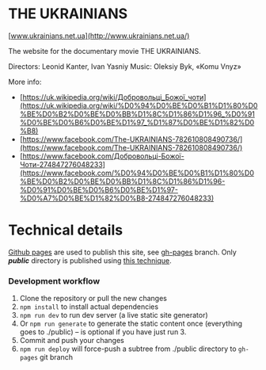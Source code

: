 # THE UKRAINIANS

[www.ukrainians.net.ua](http://www.ukrainians.net.ua/)

The website for the documentary movie THE UKRAINIANS. 

Directors: Leonid Kanter, Ivan Yasniy
Music: Oleksiy Byk, «Komu Vnyz»

More info:
  - [https://uk.wikipedia.org/wiki/Добровольці_Божої_чоти](https://uk.wikipedia.org/wiki/%D0%94%D0%BE%D0%B1%D1%80%D0%BE%D0%B2%D0%BE%D0%BB%D1%8C%D1%86%D1%96_%D0%91%D0%BE%D0%B6%D0%BE%D1%97_%D1%87%D0%BE%D1%82%D0%B8)
  - [https://www.facebook.com/The-UKRAINIANS-782610808490736/](https://www.facebook.com/The-UKRAINIANS-782610808490736/)
  - [https://www.facebook.com/Добровольці-Божої-Чоти-274847276048233](https://www.facebook.com/%D0%94%D0%BE%D0%B1%D1%80%D0%BE%D0%B2%D0%BE%D0%BB%D1%8C%D1%86%D1%96-%D0%91%D0%BE%D0%B6%D0%BE%D1%97-%D0%A7%D0%BE%D1%82%D0%B8-274847276048233)

# Technical details

[Github pages](https://pages.github.com/) are used to publish this site, see [gh-pages](https://github.com/karshina/ukrainians/tree/gh-pages) branch. Only ***public*** directory is published using [this technique](https://gist.github.com/cobyism/4730490). 

### Development workflow

1. Clone the repository or pull the new changes
2. `npm install` to install actual dependencies
3. `npm run dev` to run dev server (a live static site generator)
4. Or `npm run generate` to generate the static content once (everything goes to ./public) – is optional if you have just run 3.
5. Commit and push your changes
6. `npm run deploy` will force-push a subtree from ./public directory to `gh-pages` git branch 

